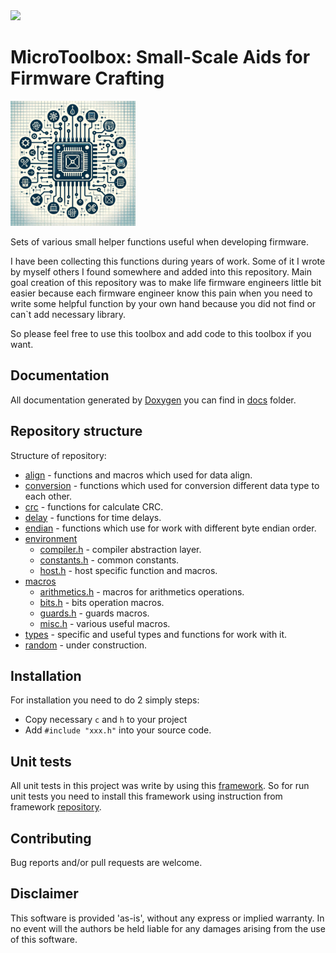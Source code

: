 <img src="https://github.com/Zamuhrishka/FWToolbox/workflows/UnitTests/badge.svg?branch=master">

# MicroToolbox: Small-Scale Aids for Firmware Crafting

<!-- ![alt text](docs/pics/LOGO.png "Firmware Toolbox") -->
<img src="docs/pics/LOGO.png" width="200" height="200">

Sets of various small helper functions useful when developing firmware.

I have been collecting this functions during years of work. Some of it I wrote  by myself others I found somewhere and added into this repository.
Main goal creation of this repository was to make life firmware engineers little bit easier because each firmware engineer know this pain when you need to write
some helpful function by your own hand because you did not find or can`t add necessary library.

So please feel free to use this toolbox and add code to this toolbox if you want.

## Documentation

All documentation generated by [Doxygen](https://github.com/doxygen/doxygen) you can find in [docs](https://github.com/Zamuhrishka/FWToolbox/tree/develop/docs) folder.

## Repository structure

Structure of repository:

- [align](https://github.com/Zamuhrishka/FWToolbox/tree/develop/src/align) - functions and macros which used for data align.
- [conversion](https://github.com/Zamuhrishka/FWToolbox/tree/develop/src/conversion) - functions which used for conversion different data type to each other.
- [crc](https://github.com/Zamuhrishka/FWToolbox/tree/develop/src/crc) - functions for calculate CRC.
- [delay](https://github.com/Zamuhrishka/FWToolbox/tree/develop/src/delay) - functions for time delays.
- [endian](https://github.com/Zamuhrishka/FWToolbox/tree/develop/src/endian) - functions which use for work with different byte endian order.
- [environment](https://github.com/Zamuhrishka/FWToolbox/tree/develop/src/environment)
  - [compiler.h](https://github.com/Zamuhrishka/FWToolbox/blob/develop/src/environment/compiler.h) - compiler abstraction layer.
  - [constants.h](https://github.com/Zamuhrishka/FWToolbox/blob/develop/src/environment/constants.h) - common constants.
  - [host.h](https://github.com/Zamuhrishka/FWToolbox/blob/develop/src/environment/host.h) - host specific function and macros.
- [macros](https://github.com/Zamuhrishka/FWToolbox/tree/develop/src/macros)
  - [arithmetics.h](https://github.com/Zamuhrishka/FWToolbox/tree/develop/src/macros/arithmetics.h) - macros for arithmetics operations.
  - [bits.h](https://github.com/Zamuhrishka/FWToolbox/tree/develop/src/macros/bits.h) - bits operation macros.
  - [guards.h](https://github.com/Zamuhrishka/FWToolbox/tree/develop/src/macros/guards.h) - guards macros.
  - [misc.h](https://github.com/Zamuhrishka/FWToolbox/tree/develop/src/macros/misc.h) - various useful macros.
- [types](https://github.com/Zamuhrishka/FWToolbox/tree/develop/src/types) - specific and useful types and functions for work with it.
- [random](https://habr.com/ru/articles/121849/) - under construction.

## Installation

For installation you need to do 2 simply steps:

- Copy necessary ``c`` and ``h`` to your project
- Add ``#include "xxx.h"`` into your source code.

## Unit tests

All unit tests in this project was write by using this [framework](https://github.com/ThrowTheSwitch/Ceedling).
So for run unit tests you need to install this framework using instruction from framework [repository](https://github.com/ThrowTheSwitch/Ceedling).

## Contributing

Bug reports and/or pull requests are welcome.

## Disclaimer

This software is provided 'as-is', without any express or implied warranty. In no event will the authors be held liable for any damages arising from the use of this software.
